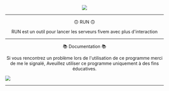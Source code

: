 
<p align="center">
<img align src="https://user-images.githubusercontent.com/104964035/166913929-01546abc-a066-4483-a724-ac09d79eaa37.jpg"/>
</p>
<hr>
</hr>
<p align="center" dir="auto">🙃 RUN 🙃</p>



<p align="center">RUN est un outil pour lancer les serveurs fivem avec plus d'interaction</p>
<hr>
</hr>
<p align="center" dir="auto">📚 Documentation 📚</p>
<p align="center">Si vous rencontrez un problème lors de l'utilisation de ce programme merci de me le signalé,
Aveuillez utiliser ce programme uniquement à des fins éducatives.</p>

<img align src="https://user-images.githubusercontent.com/104964035/166922212-665eacca-1c62-48dc-b1cf-4003c36e832d.PNG"/>
<hr>
</hr>
